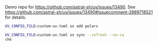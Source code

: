 Demo repo for https://github.com/astral-sh/uv/issues/13490. See https://github.com/astral-sh/uv/issues/13490#issuecomment-2889718521 for details.


```sh
UV_CONFIG_FILE=custom-uv.toml uv add polars
```

```sh
UV_CONFIG_FILE=custom-uv.toml uv sync --refresh --no-ca
che
```